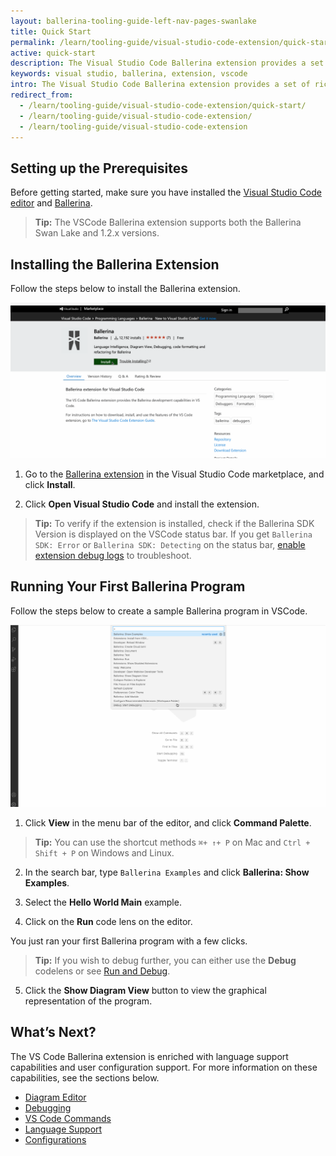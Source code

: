```yaml
---
layout: ballerina-tooling-guide-left-nav-pages-swanlake
title: Quick Start
permalink: /learn/tooling-guide/visual-studio-code-extension/quick-start/
active: quick-start
description: The Visual Studio Code Ballerina extension provides a set of rich language features along with an enhanced user experience. It offers easy development, execution, debugging, and testing for the Ballerina programming language. You can further visualize the graphical representation of your Ballerina source via the Diagram Editor.
keywords: visual studio, ballerina, extension, vscode
intro: The Visual Studio Code Ballerina extension provides a set of rich language features along with an enhanced user experience. It offers easy development, execution, debugging, and testing for the Ballerina programming language. You can further visualize the graphical representation of your Ballerina source via the Diagram Editor.
redirect_from:
  - /learn/tooling-guide/visual-studio-code-extension/quick-start/
  - /learn/tooling-guide/visual-studio-code-extension/
  - /learn/tooling-guide/visual-studio-code-extension
---
```


## Setting up the Prerequisites

Before getting started, make sure you have installed the [Visual Studio Code editor](https://code.visualstudio.com/download) and [Ballerina](/downloads).

>**Tip:** The VSCode Ballerina extension supports both the Ballerina Swan Lake and 1.2.x versions.

## Installing the Ballerina Extension

Follow the steps below to install the Ballerina extension.

![Installing the Ballerina Extension](/learn/images/installing-the-extension.gif)

1. Go to the [Ballerina extension](https://marketplace.visualstudio.com/items?itemName=ballerina.ballerina) in the Visual Studio Code marketplace, and click **Install**.

2. Click **Open Visual Studio Code** and install the extension.

  >**Tip:** To verify if the extension is installed, check if the Ballerina SDK Version is displayed on the VSCode status bar. If you get `Ballerina SDK: Error` or `Ballerina SDK: Detecting` on the status bar, [enable extension debug logs]() to troubleshoot.


## Running Your First Ballerina Program

Follow the steps below to create a sample Ballerina program in VSCode.

![Running Your First Ballerina Program](/learn/images/running-your-program.gif)

1. Click **View** in the menu bar of the editor, and click **Command Palette**.

 >**Tip:** You can use the shortcut methods `⌘+ ↑+ P` on Mac and `Ctrl + Shift + P` on Windows and Linux.

2. In the search bar, type `Ballerina Examples` and click **Ballerina: Show Examples**.

3. Select the **Hello World Main** example.

4. Click on the **Run** code lens on the editor. 

  You just ran your first Ballerina program with a few clicks.

  >**Tip:** If you wish to debug further, you can either use the **Debug** codelens or see [Run and Debug](/learn/tooling-guide/visual-studio-code-extension/debugging/).

5. Click the **Show Diagram View** button to view the graphical representation of the program.

## What’s Next?

The VS Code Ballerina extension is enriched with language support capabilities and user configuration support. For more information on these capabilities, see the sections below.

- [Diagram Editor]()
- [Debugging](/learn/tooling-guide/visual-studio-code-extension/debugging/)
- [VS Code Commands]()
- [Language Support](/learn/tooling-guide/visual-studio-code-extension/language-support/)
- [Configurations]()





